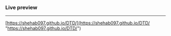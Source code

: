 ### Live preview

------------


[https://shehab097.github.io/DTD/](https://shehab097.github.io/DTD/ "https://shehab097.github.io/DTD/")
